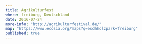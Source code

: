 ```yaml
---
title: Agrikulturfest
where: freiburg, Deutschland 
date: 2016-07-24
more-info: "http://agrikulturfestival.de/"
map: "https://www.ecosia.org/maps?q=eschholzpark+freiburg"
published: true
---
```

